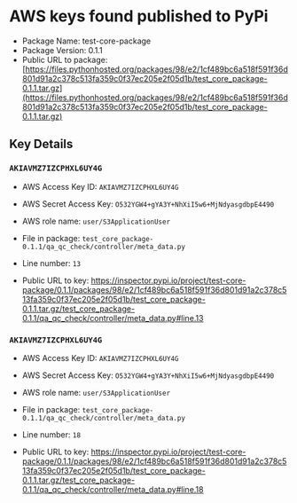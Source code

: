 # AWS keys found published to PyPi

* Package Name: test-core-package
* Package Version: 0.1.1
* Public URL to package: [https://files.pythonhosted.org/packages/98/e2/1cf489bc6a518f591f36d801d91a2c378c513fa359c0f37ec205e2f05d1b/test_core_package-0.1.1.tar.gz](https://files.pythonhosted.org/packages/98/e2/1cf489bc6a518f591f36d801d91a2c378c513fa359c0f37ec205e2f05d1b/test_core_package-0.1.1.tar.gz)

## Key Details

### `AKIAVMZ7IZCPHXL6UY4G`

* AWS Access Key ID: `AKIAVMZ7IZCPHXL6UY4G`
* AWS Secret Access Key: `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` 
* AWS role name: `user/S3ApplicationUser`
* File in package: `test_core_package-0.1.1/qa_qc_check/controller/meta_data.py`
* Line number: `13`

* Public URL to key: https://inspector.pypi.io/project/test-core-package/0.1.1/packages/98/e2/1cf489bc6a518f591f36d801d91a2c378c513fa359c0f37ec205e2f05d1b/test_core_package-0.1.1.tar.gz/test_core_package-0.1.1/qa_qc_check/controller/meta_data.py#line.13



### `AKIAVMZ7IZCPHXL6UY4G`

* AWS Access Key ID: `AKIAVMZ7IZCPHXL6UY4G`
* AWS Secret Access Key: `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` 
* AWS role name: `user/S3ApplicationUser`
* File in package: `test_core_package-0.1.1/qa_qc_check/controller/meta_data.py`
* Line number: `18`

* Public URL to key: https://inspector.pypi.io/project/test-core-package/0.1.1/packages/98/e2/1cf489bc6a518f591f36d801d91a2c378c513fa359c0f37ec205e2f05d1b/test_core_package-0.1.1.tar.gz/test_core_package-0.1.1/qa_qc_check/controller/meta_data.py#line.18


